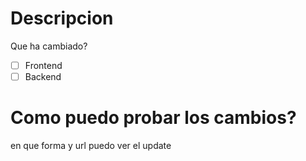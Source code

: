 # Descripcion
Que ha cambiado?

- [ ] Frontend
- [ ] Backend

# Como puedo probar los cambios?
en que forma y url puedo ver el update
